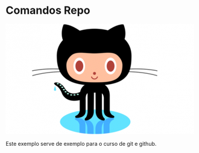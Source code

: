 # Comandos Repo
![GitHub Imagem](/github.png)

Este exemplo serve de exemplo para o curso de git e github.
